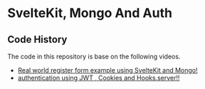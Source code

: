 # SvelteKit, Mongo And Auth

## Code History

The code in this repository is base on the following videos.

- [Real world register form example using SvelteKit and Mongo!](https://youtu.be/pwgLkAKp4Ik)
- [authentication using JWT , Cookies and Hooks.server!!](https://youtu.be/HzB5wvU6A_E)
